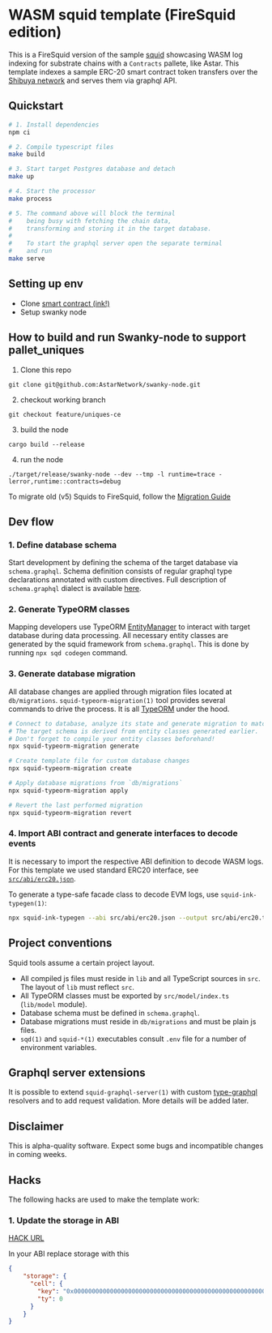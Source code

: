 # WASM squid template (FireSquid edition)

This is a FireSquid version of the sample [squid](https://subsquid.io) showcasing WASM log indexing for substrate chains with a `Contracts` pallete, like Astar. This template indexes a sample ERC-20 smart contract token transfers over the [Shibuya network](https://docs.astar.network/docs/quickstart/endpoints) and serves them via graphql API.

## Quickstart

```bash
# 1. Install dependencies
npm ci

# 2. Compile typescript files
make build

# 3. Start target Postgres database and detach
make up

# 4. Start the processor
make process

# 5. The command above will block the terminal
#    being busy with fetching the chain data, 
#    transforming and storing it in the target database.
#
#    To start the graphql server open the separate terminal
#    and run
make serve
```

## Setting up env

- Clone [smart contract (ink!)](https://github.com/rmrk-team/rmrk-ink/tree/master)
- Setup swanky node

## How to build and run Swanky-node to support pallet_uniques

1. Clone this repo

```
git clone git@github.com:AstarNetwork/swanky-node.git
```
2. checkout working branch
```
git checkout feature/uniques-ce
```
3. build the node
````
cargo build --release
````
4. run the node
````
./target/release/swanky-node --dev --tmp -l runtime=trace -lerror,runtime::contracts=debug
````



To migrate old (v5) Squids to FireSquid, follow the [Migration Guide](https://docs.subsquid.io/docs/guides/migrate-to-fire-squid/)

## Dev flow

### 1. Define database schema

Start development by defining the schema of the target database via `schema.graphql`.
Schema definition consists of regular graphql type declarations annotated with custom directives.
Full description of `schema.graphql` dialect is available [here](https://docs.subsquid.io/schema-spec).

### 2. Generate TypeORM classes

Mapping developers use TypeORM [EntityManager](https://typeorm.io/#/working-with-entity-manager)
to interact with target database during data processing. All necessary entity classes are
generated by the squid framework from `schema.graphql`. This is done by running `npx sqd codegen`
command.

### 3. Generate database migration

All database changes are applied through migration files located at `db/migrations`.
`squid-typeorm-migration(1)` tool provides several commands to drive the process.
It is all [TypeORM](https://typeorm.io/#/migrations) under the hood.

```bash
# Connect to database, analyze its state and generate migration to match the target schema.
# The target schema is derived from entity classes generated earlier.
# Don't forget to compile your entity classes beforehand!
npx squid-typeorm-migration generate

# Create template file for custom database changes
npx squid-typeorm-migration create

# Apply database migrations from `db/migrations`
npx squid-typeorm-migration apply

# Revert the last performed migration
npx squid-typeorm-migration revert   
```

### 4. Import ABI contract and generate interfaces to decode events

It is necessary to import the respective ABI definition to decode WASM logs. For this template we used standard ERC20 interface, see [`src/abi/erc20.json`](src/abi/erc20.json).

To generate a type-safe facade class to decode EVM logs, use `squid-ink-typegen(1)`:

```bash
npx squid-ink-typegen --abi src/abi/erc20.json --output src/abi/erc20.ts
```

## Project conventions

Squid tools assume a certain project layout.

* All compiled js files must reside in `lib` and all TypeScript sources in `src`.
The layout of `lib` must reflect `src`.
* All TypeORM classes must be exported by `src/model/index.ts` (`lib/model` module).
* Database schema must be defined in `schema.graphql`.
* Database migrations must reside in `db/migrations` and must be plain js files.
* `sqd(1)` and `squid-*(1)` executables consult `.env` file for a number of environment variables.

## Graphql server extensions

It is possible to extend `squid-graphql-server(1)` with custom
[type-graphql](https://typegraphql.com) resolvers and to add request validation.
More details will be added later.

## Disclaimer

This is alpha-quality software. Expect some bugs and incompatible changes in coming weeks.

## Hacks

The following hacks are used to make the template work:

### 1. Update the storage in ABI

[HACK URL](https://github.com/Cardinal-Cryptography/indexer/pull/1/files#diff-198e7215cc0ef863208df6bb3240d27c07af189a7dcf3a686ffb056663967359L396-R399)

In your ABI replace storage with this

```json
{
    "storage": {
      "cell": {
        "key": "0x0000000000000000000000000000000000000000000000000000000000000000",
        "ty": 0
      }
    }
}
```